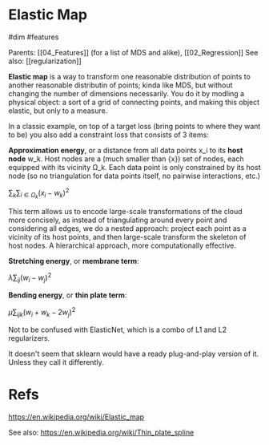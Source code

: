 # Elastic Map

#dim #features

Parents: [[04_Features]] (for a list of MDS and alike), [[02_Regression]]
See also: [[regularization]]

**Elastic map** is a way to transform one reasonable distribution of points to another reasonable distributin of points; kinda like MDS, but without changing the number of dimensions necessarily. You do it by modling a physical object: a sort of a grid of connecting points, and making this object elastic, but only to a measure.

In a classic example, on top of a target loss (bring points to where they want to be) you also add a constraint loss that consists of 3 items:

**Approximation energy**, or a distance from all data points x_i to its **host node** w_k. Host nodes are a (much smaller than {x}) set of nodes, each equipped with its vicinity Ω_k. Each data point is only constrained by its host node (so no triangulation for data points itself, no pairwise interactions, etc.)

$\displaystyle \sum_{k} \sum_{i \in Ω_k} (x_i - w_k)^2$

This term allows us to encode large-scale transformations of the cloud more concisely, as instead of triangulating around every point and considering all edges, we do a nested approach: project each point as a vicinity of its host points, and then large-scale transform the skeleton of host nodes. A hierarchical approach, more computationally effective.

**Stretching energy**, or **membrane term**:

$\displaystyle λ \sum_{ij} (w_i - w_j)^2$

**Bending energy**, or **thin plate term**:

$\displaystyle μ \sum_{ijk} (w_i + w_k - 2w_j)^2$

Not to be confused with ElasticNet, which is a combo of L1 and L2 regularizers.

It doesn't seem that sklearn would have a ready plug-and-play version of it. Unless they call it differently.

# Refs

https://en.wikipedia.org/wiki/Elastic_map

See also:
https://en.wikipedia.org/wiki/Thin_plate_spline
